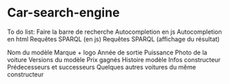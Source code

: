 # Car-search-engine

To do list:
Faire la barre de recherche 
Autocompletion en js
Autocompletion en html
Requêtes SPARQL (en js)
Requêtes SPARQL (affichage du résultat)

Nom du modèle
Marque + logo
Année de sortie
Puissance
Photo de la voiture
Versions du modèle
Prix gagnés
Histoire modèle
Infos constructeur
Prédecesseurs et successeurs
Quelques autres voitures du même constructeur




